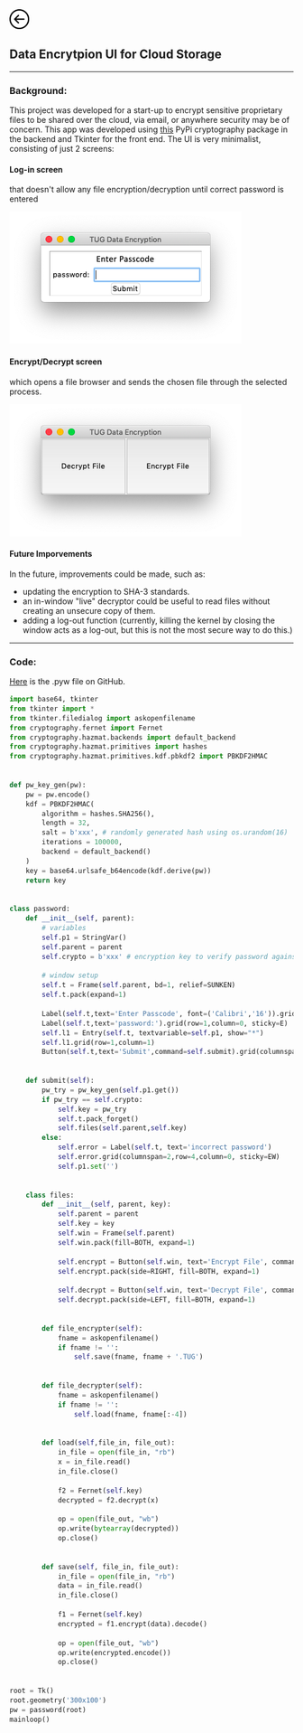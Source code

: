 <a href="index">
<img src="images/back.png" alt="Back" height="35" width="35">
</a>

## Data Encrytpion UI for Cloud Storage

---
### Background:
This project was developed for a start-up to encrypt sensitive proprietary files to be shared over the cloud, via email, or anywhere security may be of concern. This app was developed using [this](https://pypi.org/project/cryptography/) PyPi cryptography package in the backend and Tkinter for the front end. The UI is very minimalist, consisting of just 2 screens: 
#### Log-in screen 
that doesn't allow any file encryption/decryption until correct password is entered

<img src="images/encrypter1.png"/>

#### Encrypt/Decrypt screen
which opens a file browser and sends the chosen file through the selected process.

<img src="images/encrypter2.png"/>

#### Future Imporvements
In the future, improvements could be made, such as:
* updating the encryption to SHA-3 standards.
* an in-window "live" decryptor could be useful to read files without creating an unsecure copy of them. 
* adding a log-out function (currently, killing the kernel by closing the window acts as a log-out, but this is not the most secure way to do this.)

---

### Code:

[Here](https://github.com/jsmillie7/TUG_Encryptor/blob/master/TUG_Encryption.pyw) is the .pyw file on GitHub.

```python
import base64, tkinter
from tkinter import *
from tkinter.filedialog import askopenfilename
from cryptography.fernet import Fernet
from cryptography.hazmat.backends import default_backend
from cryptography.hazmat.primitives import hashes
from cryptography.hazmat.primitives.kdf.pbkdf2 import PBKDF2HMAC


def pw_key_gen(pw):
    pw = pw.encode()
    kdf = PBKDF2HMAC(
        algorithm = hashes.SHA256(),
        length = 32,
        salt = b'xxx', # randomly generated hash using os.urandom(16)
        iterations = 100000,
        backend = default_backend()
    )
    key = base64.urlsafe_b64encode(kdf.derive(pw))
    return key


class password:
    def __init__(self, parent):
        # variables
        self.p1 = StringVar()
        self.parent = parent
        self.crypto = b'xxx' # encryption key to verify password against
        
        # window setup
        self.t = Frame(self.parent, bd=1, relief=SUNKEN)
        self.t.pack(expand=1)
        
        Label(self.t,text='Enter Passcode', font=('Calibri','16')).grid(columnspan=2,row=0,column=0)
        Label(self.t,text='password:').grid(row=1,column=0, sticky=E)
        self.l1 = Entry(self.t, textvariable=self.p1, show="*")
        self.l1.grid(row=1,column=1)
        Button(self.t,text='Submit',command=self.submit).grid(columnspan=2,row=3,column=0)#, sticky=EW)
        
        
    def submit(self):
        pw_try = pw_key_gen(self.p1.get())
        if pw_try == self.crypto:
            self.key = pw_try
            self.t.pack_forget()
            self.files(self.parent,self.key)
        else:
            self.error = Label(self.t, text='incorrect password')
            self.error.grid(columnspan=2,row=4,column=0, sticky=EW)
            self.p1.set('')
    
    
    class files:
        def __init__(self, parent, key):
            self.parent = parent
            self.key = key
            self.win = Frame(self.parent)
            self.win.pack(fill=BOTH, expand=1)
            
            self.encrypt = Button(self.win, text='Encrypt File', command=self.file_encrypter)
            self.encrypt.pack(side=RIGHT, fill=BOTH, expand=1)
            
            self.decrypt = Button(self.win, text='Decrypt File', command=self.file_decrypter)
            self.decrypt.pack(side=LEFT, fill=BOTH, expand=1)
            
            
        def file_encrypter(self):
            fname = askopenfilename()
            if fname != '':
                self.save(fname, fname + '.TUG')


        def file_decrypter(self):
            fname = askopenfilename()
            if fname != '':
                self.load(fname, fname[:-4])
                
                
        def load(self,file_in, file_out):
            in_file = open(file_in, "rb")
            x = in_file.read()
            in_file.close()

            f2 = Fernet(self.key)
            decrypted = f2.decrypt(x)

            op = open(file_out, "wb")
            op.write(bytearray(decrypted))
            op.close()
            
            
        def save(self, file_in, file_out):
            in_file = open(file_in, "rb")
            data = in_file.read()
            in_file.close()

            f1 = Fernet(self.key)
            encrypted = f1.encrypt(data).decode()

            op = open(file_out, "wb")
            op.write(encrypted.encode())
            op.close()
             
             
root = Tk()
root.geometry('300x100')
pw = password(root)
mainloop()
```
